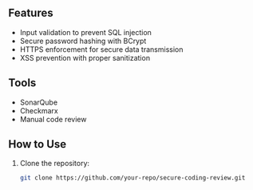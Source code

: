 ## Features
- Input validation to prevent SQL injection
- Secure password hashing with BCrypt
- HTTPS enforcement for secure data transmission
- XSS prevention with proper sanitization

## Tools
- SonarQube
- Checkmarx
- Manual code review

## How to Use
1. Clone the repository:
   ```bash
   git clone https://github.com/your-repo/secure-coding-review.git
